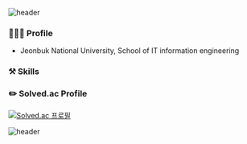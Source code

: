 ![header](https://capsule-render.vercel.app/api?type=waving&color=32cd32&gradient&height=200&section=header&text=Welcome&fontSize=90&animation=fadeIn&fontAlignY=43&d%20Github%20Profile&descAlignY=51&descAlign=62&fontColor=ffc0cb)

### 🙋🏻‍♂️ Profile
- Jeonbuk National University, School of IT information engineering

### ⚒️ Skills

### ✏️ Solved.ac Profile
[![Solved.ac
프로필](http://mazassumnida.wtf/api/v2/generate_badge?boj=dlsrks0631)](https://solved.ac/dlsrks0631)

![header](https://capsule-render.vercel.app/api?type=soft&color=674ECC&height=10&section=footer&fontSize=80&animation=fadeIn&fontColor=98A5B3)
